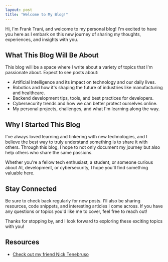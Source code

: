 ```yaml
---
layout: post
title: "Welcome to My Blog!"
---
```



Hi, I'm Frank Trani, and welcome to my personal blog! I'm excited to have you here as I embark on this new journey of sharing my thoughts, experiences, and insights with you.

## What This Blog Will Be About

This blog will be a space where I write about a variety of topics that I'm passionate about. Expect to see posts about:

- Artificial Intelligence and its impact on technology and our daily lives.
- Robotics and how it's shaping the future of industries like manufacturing and healthcare.
- Backend development tips, tools, and best practices for developers.
- Cybersecurity trends and how we can better protect ourselves online.
- My personal projects, challenges, and what I'm learning along the way.

## Why I Started This Blog

I've always loved learning and tinkering with new technologies, and I believe the best way to truly understand something is to share it with others. Through this blog, I hope to not only document my journey but also help others who share the same passions.

Whether you're a fellow tech enthusiast, a student, or someone curious about AI, development, or cybersecurity, I hope you'll find something valuable here.

## Stay Connected

Be sure to check back regularly for new posts. I'll also be sharing resources, code snippets, and interesting articles I come across. If you have any questions or topics you'd like me to cover, feel free to reach out!

Thanks for stopping by, and I look forward to exploring these exciting topics with you!





## Resources

- [Check out my friend Nick Tenebruso](https://ntenebruso.com)
